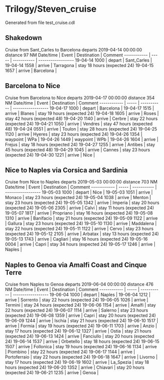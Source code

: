 # Trilogy/Steven_cruise
Generated from file test_cruise.cdl
## Shakedown
Cruise from Sant_Carles to Barcelona departs 2019-04-14 00:00:00 distance 97 NM
Date/time    | Event | Destination | Comment
------------ | ----- | ----------- | ------------------
19-04-14 1000 | depart | Sant_Carles |
19-04-14 1558 | arrive | Tarragona | stay 18 hours (expected 24)
19-04-15 1657 | arrive |  Barcelona |

## Barcelona to Nice
Cruise from Barcelona to Nice departs 2019-04-17 00:00:00 distance 354 NM
Date/time    | Event | Destination | Comment
------------ | ----- | ----------- | ------------------
19-04-17 1000 | depart | Barcelona |
19-04-17 1515 | arrive | Blanes | stay 19 hours (expected 24)
19-04-18 1605 | arrive | Roses | stay 42 hours (expected 48)
19-04-20 1140 | arrive | Cerbre | stay 22 hours (expected 24)
19-04-21 1050 | arrive | Vendres | stay 47 hours (expected 48)
19-04-24 0551 | arrive | Toulon | stay 28 hours (expected 24)
19-04-25 1120 | arrive | Hyeres | stay 23 hours (expected 24)
19-04-26 1354 | waypoint | WPa |
19-04-26 1449 | waypoint | WPb |
19-04-26 1604 | arrive | Frejus | stay 18 hours (expected 24)
19-04-27 1255 | arrive | Antibes | stay 45 hours (expected 48)
19-04-29 1045 | arrive | Cannes | stay 23 hours (expected 24)
19-04-30 1221 | arrive |  Nice |

## Nice to Naples via Corsica and Sardinia
Cruise from Nice to Naples departs 2019-05-03 00:00:00 distance 703 NM
Date/time    | Event | Destination | Comment
------------ | ----- | ----------- | ------------------
19-05-03 1000 | depart | Nice |
19-05-03 1051 | arrive | Monaco | stay 23 hours (expected 24)
19-05-04 1038 | arrive | Menton | stay 23 hours (expected 24)
19-05-05 1342 | arrive | Imperia | stay 20 hours (expected 24)
19-05-06 2305 | arrive | Calvi | stay 11 hours (expected 24)
19-05-07 1817 | arrive | Propriano | stay 16 hours (expected 24)
19-05-08 1310 | arrive | Banifacio | stay 21 hours (expected 24)
19-05-09 1122 | arrive | Gallura | stay 23 hours (expected 24)
19-05-10 1130 | arrive | Maddalena | stay 22 hours (expected 24)
19-05-11 1122 | arrive | Cervo | stay 23 hours (expected 24)
19-05-12 2105 | arrive | Arbatax | stay 13 hours (expected 24)
19-05-13 1743 | arrive | Cagliari | stay 16 hours (expected 24)
19-05-16 0004 | arrive | Capri | stay 34 hours (expected 24)
19-05-17 1246 | arrive |  Naples |

## Naples to Genoa via Amalfi Coast and Cinque Terre
Cruise from Naples to Genoa departs 2019-06-04 00:00:00 distance 476 NM
Date/time    | Event | Destination | Comment
------------ | ----- | ----------- | ------------------
19-06-04 1000 | depart | Naples |
19-06-04 1212 | arrive | Sorrento | stay 22 hours (expected 24)
19-06-05 1026 | arrive | Termini | stay 24 hours (expected 24)
19-06-06 1154 | arrive | Amalfi | stay 22 hours (expected 24)
19-06-07 1114 | arrive | Salerno | stay 23 hours (expected 24)
19-06-08 1359 | arrive | Capri | stay 20 hours (expected 24)
19-06-09 1244 | arrive | Ischia | stay 21 hours (expected 24)
19-06-10 1517 | arrive | Formia | stay 19 hours (expected 24)
19-06-11 1703 | arrive | Anzio | stay 17 hours (expected 24)
19-06-12 1327 | arrive | Ostia | stay 21 hours (expected 24)
19-06-13 1424 | arrive | Fanciullo | stay 20 hours (expected 24)
19-06-14 1537 | arrive | Orbetello | stay 18 hours (expected 24)
19-06-15 1507 | arrive | Follonica | stay 19 hours (expected 24)
19-06-16 1134 | arrive | Piombino | stay 22 hours (expected 24)
19-06-17 1144 | arrive | Portoferraio | stay 22 hours (expected 24)
19-06-18 1647 | arrive | Livorno | stay 17 hours (expected 24)
19-06-19 1602 | arrive | La_Spezia | stay 18 hours (expected 24)
19-06-20 1352 | arrive | Chiavari | stay 20 hours (expected 24)
19-06-21 1235 | arrive |  Genoa |

